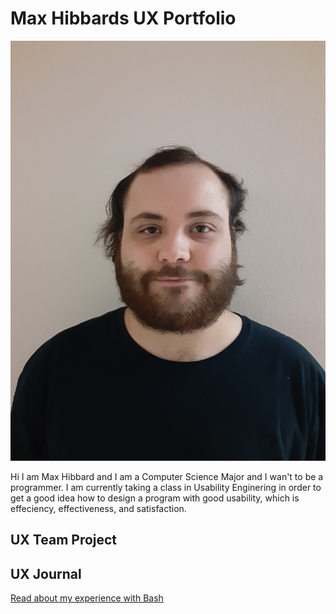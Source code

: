 # Max Hibbards UX Portfolio

![Max Hibbard](/assets/Max.jpg)

Hi I am Max Hibbard and I am a Computer Science Major and I wan't to be a programmer. I am currently taking a class in Usability Enginering in order to get a good idea how to design a program with good usability, which is effeciency, effectiveness, and satisfaction.

## UX Team Project


## UX Journal

[Read about my experience with Bash](j01/)
